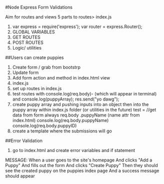 #Node Express Form Validations

Aim for routes and views
5 parts to routes> index.js
  1. var express = require('express');
     var router = express.Router();
  1. GLOBAL VARIABLES
  1. GET  ROUTES
  1. POST ROUTES
  1. Logic/ utilities


##Users can create puppies


1. Create form / grab from bootstrp
1. Update form
1. Add form action and method in index.html view
1. index.js
1. set up routes in index.js
1. test routes with
console.log(req.body)- (which will appear in terminal) and
console.log(puppyArray);
res.send("yo dawg");
1. create puppy array and pushing inputs into an object then into the puppy array within index.js folder (or utilities in the future)
test =
  //get data from form always req.body .puppyName (name attr from index.html)
  console.log(req.body.puppyName)
  console.log(req.body.puppyID)
1. create a template where the submissions will go


##Error Validation
1. go to index.html and create error variables and if statement

MESSAGE:
When a user goes to the site's homepage
And clicks "Add a Puppy"
And fills out the form
And clicks "Create Puppy"
Then they should see the created puppy on the puppies index page
And a success message should appear



